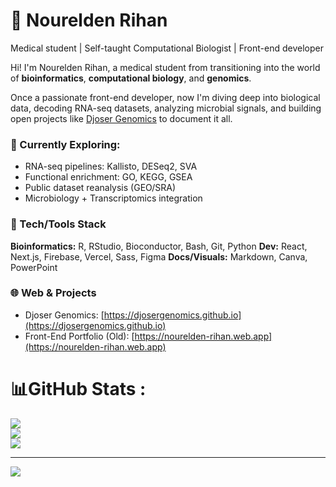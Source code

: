 # 🌟 Nourelden Rihan

Medical student | Self-taught Computational Biologist | Front-end developer

Hi! I'm Nourelden Rihan, a medical student from transitioning into the world of **bioinformatics**, **computational biology**, and **genomics**.

Once a passionate front-end developer, now I'm diving deep into biological data, decoding RNA-seq datasets, analyzing microbial signals, and building open projects like [Djoser Genomics](https://djosergenomics.github.io) to document it all.

### 🤖 Currently Exploring:

* RNA-seq pipelines: Kallisto, DESeq2, SVA
* Functional enrichment: GO, KEGG, GSEA
* Public dataset reanalysis (GEO/SRA)
* Microbiology + Transcriptomics integration

### 🔧 Tech/Tools Stack

**Bioinformatics:** R, RStudio, Bioconductor, Bash, Git, Python
**Dev:** React, Next.js, Firebase, Vercel, Sass, Figma
**Docs/Visuals:** Markdown, Canva, PowerPoint

### 🌐 Web & Projects

* Djoser Genomics: [https://djosergenomics.github.io](https://djosergenomics.github.io)
* Front-End Portfolio (Old): [https://nourelden-rihan.web.app](https://nourelden-rihan.web.app)

# 📊GitHub Stats :

![](https://github-readme-stats.vercel.app/api?username=NoureldenRihan&theme=vision-friendly-dark&hide_border=false&include_all_commits=true&count_private=false)<br/>
![](https://github-readme-streak-stats.herokuapp.com/?user=NoureldenRihan&theme=vision-friendly-dark&hide_border=false)<br/>
![](https://github-readme-stats.vercel.app/api/top-langs/?username=NoureldenRihan&theme=vision-friendly-dark&hide_border=false&include_all_commits=true&count_private=false&layout=compact)

---

[![](https://visitcount.itsvg.in/api?id=NoureldenRihan2002&icon=7&color=12)](https://visitcount.itsvg.in)
